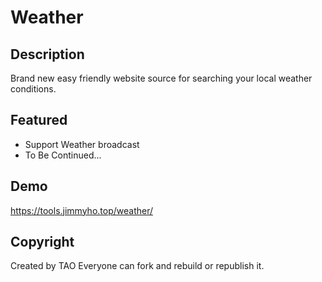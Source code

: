 # Weather

## Description
Brand new easy friendly website source for searching your local weather conditions.

## Featured
- Support Weather broadcast
- To Be Continued...

## Demo
https://tools.jimmyho.top/weather/

## Copyright
Created by TAO
Everyone can fork and rebuild or republish it.
